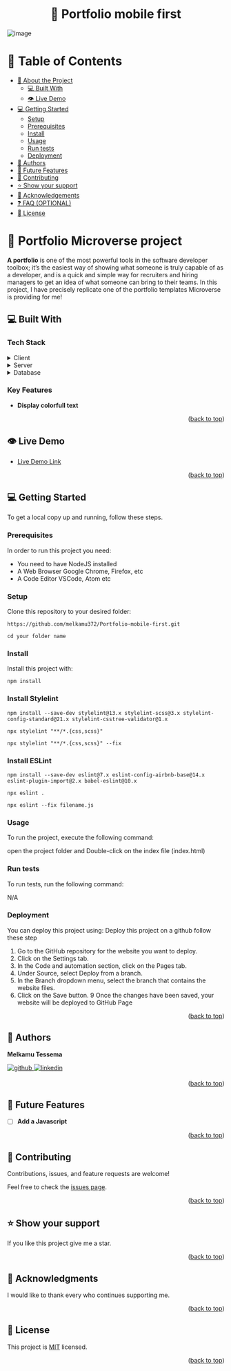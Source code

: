 <a name="readme-top"></a>

<div align="center">
 <h1> 🎯  Portfolio mobile first</h1>
</div>

![image](https://github.com/melkamu372/Portfolio-mobile-first/assets/47281626/81897b30-8268-4692-ad86-d5d04884dcd6)


# 📗 Table of Contents

- [📖 About the Project](#about-project)
  - [💻  Built With](#built-with)
  - [👁 Live Demo](#live-demo)
- [💻 Getting Started](#getting-started)
  - [Setup](#setup)
  - [Prerequisites](#prerequisites)
  - [Install](#install)
  - [Usage](#usage)
  - [Run tests](#run-tests)
  - [Deployment](#deployment)
- [👥 Authors](#authors)
- [🔭 Future Features](#future-features)
- [🤝 Contributing](#contributing)
- [⭐️ Show your support](#support)
- [🙏 Acknowledgements](#acknowledgements)
- [❓ FAQ (OPTIONAL)](#faq)
- [📝 License](#license)

 #   🎯 Portfolio Microverse project <a name="about-project"></a>

**A portfolio** is one of the most powerful tools in the software developer toolbox; it’s the easiest way of showing what someone is truly capable of as a developer, and is a quick and simple way for recruiters and hiring managers to get an idea of what someone can bring to their teams. In this project, I have precisely replicate one of the portfolio templates Microverse is providing for me!

## 💻 Built With <a name="built-with"></a>

### Tech Stack <a name="tech-stack"></a>

<details>
  <summary>Client</summary>
  <ul>
    <li><a href="https://developer.mozilla.org/en-US/docs/Web/HTML">HTML</a></li>
    <li><a href="https://developer.mozilla.org/en-US/docs/Web/CSS">CSS</a></li>
  </ul>
</details>

<details>
  <summary>Server</summary>
  <ul>
    <li>N/A</li>
  </ul>
</details>

<details>
<summary>Database</summary>
  <ul>
    <li>N/A</li>
  </ul>
</details>

### Key Features <a name="key-features"></a>

- **Display colorfull text**

<p align="right">(<a href="#readme-top">back to top</a>)</p>

## 👁 Live Demo <a name="live-demo"></a>

- [Live Demo Link](https://melkamu372.github.io/Portfolio-mobile-first/)

<p align="right">(<a href="#readme-top">back to top</a>)</p>

## 💻 Getting Started <a name="getting-started"></a>

To get a local copy up and running, follow these steps.

### Prerequisites

In order to run this project you need:

- You need to have NodeJS installed
- A Web Browser Google Chrome, Firefox, etc
- A Code Editor VSCode, Atom etc 

### Setup

Clone this repository to your desired folder:

```
https://github.com/melkamu372/Portfolio-mobile-first.git

cd your folder name
```

### Install

Install this project with:

```
npm install
```
### Install  Stylelint
```
npm install --save-dev stylelint@13.x stylelint-scss@3.x stylelint-config-standard@21.x stylelint-csstree-validator@1.x
````

```
npx stylelint "**/*.{css,scss}"
```

```
npx stylelint "**/*.{css,scss}" --fix
```
### Install ESLint
```
npm install --save-dev eslint@7.x eslint-config-airbnb-base@14.x eslint-plugin-import@2.x babel-eslint@10.x
```
```
npx eslint .
```
```
npx eslint --fix filename.js
```
### Usage

To run the project, execute the following command:

open the project folder and Double-click on the index file (index.html)

### Run tests

To run tests, run the following command:

N/A

### Deployment

You can deploy this project using: Deploy this project on a github follow these step

1. Go to the GitHub repository for the website you want to deploy.
2. Click on the Settings tab.
3. In the Code and automation section, click on the Pages tab.
4. Under Source, select Deploy from a branch.
5. In the Branch dropdown menu, select the branch that contains the website files.
6. Click on the Save button.
9 Once the changes have been saved, your website will be deployed to GitHub Page

<p align="right">(<a href="#readme-top">back to top</a>)</p>

## 👥 Authors <a name="authors"></a>

  **Melkamu Tessema** 

<div align="">
<a href="https://github.com/https://github.com/melkamu372" target="_blank">
<img src=https://img.shields.io/badge/github-%2324292e.svg?&style=for-the-badge&logo=github&logoColor=white alt=github style="margin-bottom: 5px;" />
</a>
<a href="https://linkedin.com/in/https://www.linkedin.com/in/melkamu372/" target="_blank">
<img src=https://img.shields.io/badge/linkedin-%231E77B5.svg?&style=for-the-badge&logo=linkedin&logoColor=white alt=linkedin style="margin-bottom: 5px;" />
</a>  
</div> 

<p align="right">(<a href="#readme-top">back to top</a>)</p>

## 🔭 Future Features <a name="future-features"></a>

- [ ] **Add a Javascript**

<p align="right">(<a href="#readme-top">back to top</a>)</p>

## 🤝 Contributing <a name="contributing"></a>

Contributions, issues, and feature requests are welcome!

Feel free to check the [issues page](../../issues/).

<p align="right">(<a href="#readme-top">back to top</a>)</p>

## ⭐️ Show your support <a name="support"></a>

If you like this project give me a star.

<p align="right">(<a href="#readme-top">back to top</a>)</p>

## 🙏 Acknowledgments <a name="acknowledgements"></a>

I would like to thank every who continues supporting me.

<p align="right">(<a href="#readme-top">back to top</a>)</p>

## 📝 License <a name="license"></a>

This project is [MIT](./MIT.md) licensed.

<p align="right">(<a href="#readme-top">back to top</a>)</p>

